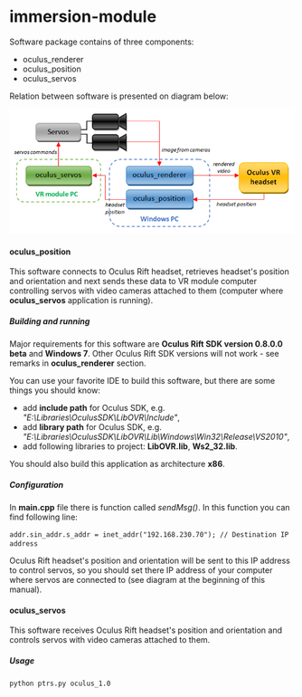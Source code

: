 # immersion-module

Software package contains of three components:
* oculus_renderer
* oculus_position
* oculus_servos

Relation between software is presented on diagram below:

![Data Flow](https://github.com/piappl/immersion-module/blob/master/Images/data_flow.PNG?raw=true)

#### oculus_position

This software connects to Oculus Rift headset, retrieves headset's position and orientation and next sends these data to VR module computer controlling servos with video cameras attached to them (computer where **oculus_servos** application is running).  

##### Building and running
Major requirements for this software are **Oculus Rift SDK version 0.8.0.0 beta** and **Windows 7**. Other Oculus Rift SDK versions will not work - see remarks in **oculus_renderer** section.

You can use your favorite IDE to build this software, but there are some things you should know:
* add **include path** for Oculus SDK, e.g. *"E:\Libraries\OculusSDK\LibOVR\Include"*,
* add **library path** for Oculus SDK, e.g. *"E:\Libraries\OculusSDK\LibOVR\Lib\Windows\Win32\Release\VS2010"*,
* add following libraries to project: **LibOVR.lib**, **Ws2_32.lib**.

You should also build this application as architecture **x86**.

##### Configuration
In **main.cpp** file there is function called *sendMsg()*. In this function you can find following line:
```
addr.sin_addr.s_addr = inet_addr("192.168.230.70"); // Destination IP address
```
Oculus Rift headset's position and orientation will be sent to this IP address to control servos, so you should set there IP address of your computer where servos are connected to (see diagram at the beginning of this manual).

#### oculus_servos

This software receives Oculus Rift headset's position and orientation and controls servos with video cameras attached to them.

##### Usage
```
python ptrs.py oculus_1.0
```